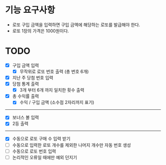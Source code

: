 # 기능 요구사항
- 로또 구입 금액을 입력하면 구입 금액에 해당하는 로또를 발급해야 한다.
- 로또 1장의 가격은 1000원이다.

# TODO
- [X] 구입 금액 입력
  - [X] 무작위로 로또 번호 출력 (총 번호 6개)
- [X] 지난 주 당첨 번호 입력
- [X] 당첨 통계 출력
  - [X] 3개 부터 6개 까지 일치한 횟수 출력
- [X] 총 수익률 출력
  - [X] 수익 / 구입 금액 (소수점 2자리까지 표기)
---
- [X] 보너스 볼 입력
- [X] 2등 출력
---
- [X] 수동으로 로또 구매 수 입력 받기
- [ ] 수동으로 입력한 로또 개수를 제외한 나머지 개수만 자동 번호 생성
- [ ] 수동으로 로또 번호 입력
- [ ] 논리적인 오류일 때에만 예외 던지기
